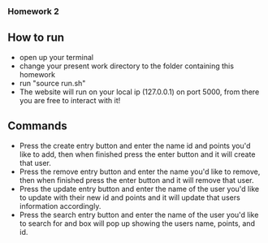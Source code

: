 ### Homework 2

## How to run
- open up your terminal
- change your present work directory to the folder containing this homework
- run "source run.sh"
- The website will run on your local ip (127.0.0.1) on port 5000, from there you are free to interact with it!


## Commands
- Press the create entry button and enter the name id and points you'd like to add, then when finished press the enter button and it will create that user.
- Press the remove entry button and enter the name you'd like to remove, then when finished press the enter button and it will remove that user.
- Press the update entry button and enter the name of the user you'd like to update with their new id and points and it will update that users information accordingly.
- Press the search entry button and enter the name of the user you'd like to search for and box will pop up showing the users name, points, and id.
